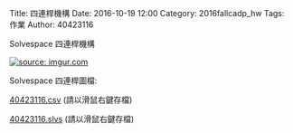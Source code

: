 Title: 四連桿機構
Date: 2016-10-19 12:00
Category: 2016fallcadp_hw
Tags: 作業
Author: 40423116

Solvespace 四連桿機構

<!-- PELICAN_END_SUMMARY -->

<a href="http://imgur.com/czHYoSi"><img src="http://i.imgur.com/czHYoSi.png" title="source: imgur.com" /></a>
<p>Solvespace 四連桿圖檔:</p>
<p><a href="./../w7/40423116.csv">40423116.csv</a> (請以滑鼠右鍵存檔)</p>
<p><a href="./../w7/40423116.slvs">40423116.slvs</a> (請以滑鼠右鍵存檔)</p>